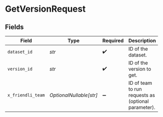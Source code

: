 # GetVersionRequest


## Fields

| Field                                               | Type                                                | Required                                            | Description                                         |
| --------------------------------------------------- | --------------------------------------------------- | --------------------------------------------------- | --------------------------------------------------- |
| `dataset_id`                                        | *str*                                               | :heavy_check_mark:                                  | ID of the dataset.                                  |
| `version_id`                                        | *str*                                               | :heavy_check_mark:                                  | ID of the version to get.                           |
| `x_friendli_team`                                   | *OptionalNullable[str]*                             | :heavy_minus_sign:                                  | ID of team to run requests as (optional parameter). |